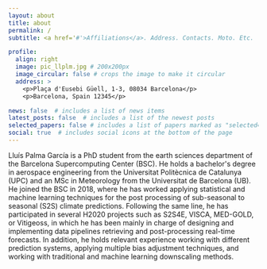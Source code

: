 ```yaml
---
layout: about
title: about
permalink: /
subtitle: <a href='#'>Affiliations</a>. Address. Contacts. Moto. Etc.

profile:
  align: right
  image: pic_llplm.jpg # 200x200px
  image_circular: false # crops the image to make it circular
  address: >
    <p>Plaça d'Eusebi Güell, 1-3, 08034 Barcelona</p>
    <p>Barcelona, Spain 12345</p>

news: false  # includes a list of news items
latest_posts: false  # includes a list of the newest posts
selected_papers: false # includes a list of papers marked as "selected={true}"
social: true  # includes social icons at the bottom of the page
---
```


Lluís Palma García is a PhD student from the earth sciences department of the Barcelona  Supercomputing Center (BSC). He holds a bachelor's degree in aerospace engineering from the Universitat  Politècnica de Catalunya (UPC) and an MSc in Meteorology from the Universitat de Barcelona (UB). He joined  the BSC in 2018, where he has worked applying statistical and machine learning techniques for the post processing of sub-seasonal to seasonal (S2S) climate predictions. Following the same line, he has participated in  several H2020 projects such as S2S4E, VISCA, MED-GOLD, or Vitigeoss, in which he has been mainly in  charge of designing and implementing data pipelines retrieving and post-processing real-time forecasts. In  addition, he holds relevant experience working with different prediction systems, applying multiple bias adjustment techniques, and working with traditional and machine learning downscaling methods. 

